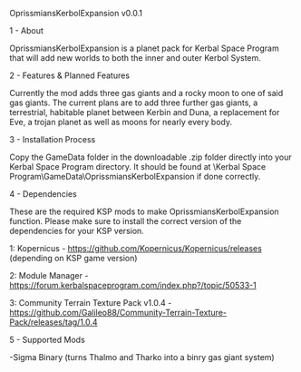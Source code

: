 OprissmiansKerbolExpansion v0.0.1

1 - About

OprissmiansKerbolExpansion is a planet pack for Kerbal Space Program that will add new worlds to both the inner and outer Kerbol System.

2 - Features & Planned Features

Currently the mod adds three gas giants and a rocky moon to one of said gas giants. The current plans are to add three further gas giants, a terrestrial, habitable planet between Kerbin and Duna, a replacement for Eve, a trojan planet as well as moons for nearly every body.

3 - Installation Process

Copy the GameData folder in the downloadable .zip folder directly into your Kerbal Space Program directory. It should be found at \Kerbal Space Program\GameData\OprissmiansKerbolExpansion if done correctly.

4 - Dependencies

These are the required KSP mods to make OprissmiansKerbolExpansion function. Please make sure to install the correct version of the dependencies for your KSP version.

1: Kopernicus - https://github.com/Kopernicus/Kopernicus/releases (depending on KSP game version)

2: Module Manager - https://forum.kerbalspaceprogram.com/index.php?/topic/50533-1

3: Community Terrain Texture Pack v1.0.4 - https://github.com/Galileo88/Community-Terrain-Texture-Pack/releases/tag/1.0.4

5 - Supported Mods

-Sigma Binary (turns Thalmo and Tharko into a binry gas giant system)
